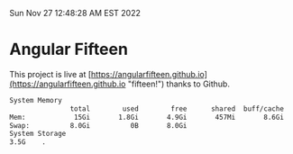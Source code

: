 Sun Nov 27 12:48:28 AM EST 2022

# Angular Fifteen


This project is live at [https://angularfifteen.github.io](https://angularfifteen.github.io "fifteen!") thanks to Github.

```bash
System Memory
               total        used        free      shared  buff/cache   available
Mem:            15Gi       1.8Gi       4.9Gi       457Mi       8.6Gi        12Gi
Swap:          8.0Gi          0B       8.0Gi
System Storage
3.5G	.
```
